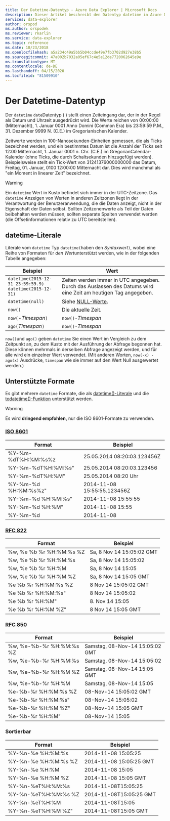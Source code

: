 ```yaml
---
title: Der Datetime-Datentyp - Azure Data Explorer | Microsoft Docs
description: Dieser Artikel beschreibt den Datentyp datetime in Azure Data Explorer.
services: data-explorer
author: orspod
ms.author: orspodek
ms.reviewer: rkarlin
ms.service: data-explorer
ms.topic: reference
ms.date: 10/23/2018
ms.openlocfilehash: a5a234c49a5bb5b04ccde49e7fb3702d927e38b5
ms.sourcegitcommit: 47a002b7032a05ef67c4e5e12de7720062645e9e
ms.translationtype: MT
ms.contentlocale: de-DE
ms.lasthandoff: 04/15/2020
ms.locfileid: "81509910"
---
```

# <a name="the-datetime-data-type"></a>Der Datetime-Datentyp

Der `datetime` `date`Datentyp ( ) stellt einen Zeiteingang dar, der in der Regel als Datum und Uhrzeit ausgedrückt wird.
Die Werte reichen von 00:00:00 (Mitternacht), 1. Januar 0001 Anno Domini (Common Era) bis 23:59:59 P.M., 31. Dezember 9999 N. (C.E.) im Gregorianischen Kalender. 

Zeitwerte werden in 100-Nanosekunden-Einheiten gemessen, die als Ticks bezeichnet werden, und ein bestimmtes Datum ist die Anzahl der Ticks seit 12:00 Mitternacht, 1. Januar 0001 n. Chr. (C.E.) im GregorianCalendar-Kalender (ohne Ticks, die durch Schaltsekunden hinzugefügt werden).
Beispielsweise stellt ein Tick-Wert von 31241376000000000 das Datum, Freitag, 01. Januar, 0100 12:00:00 Mitternacht dar.
Dies wird manchmal als "ein Moment in linearer Zeit" bezeichnet.

> [!WARNING]
> Ein `datetime` Wert in Kusto befindet sich immer in der UTC-Zeitzone. Das `datetime` Anzeigen von Werten in anderen Zeitzonen liegt in der Verantwortung der Benutzeranwendung, die die Daten anzeigt, nicht in der Eigenschaft der Daten selbst. Sollten Zeitzonenwerte als Teil der Daten beibehalten werden müssen, sollten separate Spalten verwendet werden (die Offsetinformationen relativ zu UTC bereitstellen).

## <a name="datetime-literals"></a>datetime-Literale

Literale vom `datetime` Typ `datetime(`haben den *Syntaxwert*`)`, wobei eine Reihe von Formaten für *den Wert*unterstützt werden, wie in der folgenden Tabelle angegeben:

|Beispiel                                                     |Wert                                                         |
|------------------------------------------------------------|--------------------------------------------------------------|
|`datetime(2015-12-31 23:59:59.9)`<br/>`datetime(2015-12-31)`|Zeiten werden immer in UTC angegeben. Durch das Auslassen des Datums wird eine Zeit am heutigen Tag angegeben.|
|`datetime(null)`                                            |Siehe [NULL-Werte](null-values.md).                            |
|`now()`                                                     |Die aktuelle Zeit.                                             |
|`now(`-*Timespan*`)`                                        |`now()-`*Timespan*                                            |
|`ago(`*Timespan*`)`                                         |`now()-`*Timespan*                                            |

`now()`und `ago()` geben `datetime` Sie einen Wert im Vergleich zu dem Zeitpunkt an, zu dem Kusto mit der Ausführung der Abfrage begonnen hat. Diese können mehrmals in derselben Abfrage angezeigt werden, und für alle wird ein einzelner Wert verwendet.
(Mit anderen Worten, `now(-x) - ago(x)` Ausdrücke, `timespan` wie sie immer auf den Wert Null ausgewertet werden.)

## <a name="supported-formats"></a>Unterstützte Formate

Es gibt mehrere `datetime` Formate, die als [datetime()-Literale](#datetime-literals) und die [todatetime()-Funktion](../todatetimefunction.md) unterstützt werden.

> [!WARNING]
> Es wird **dringend empfohlen,** nur die ISO 8601-Formate zu verwenden.

### <a name="iso-8601"></a>[ISO 8601](https://www.iso.org/iso/home/standards/iso8601.htm)

|Format|Beispiel|
|------|-------|
|%Y-%m-%dT%H:%M:%s%z|25.05.2014 08:20:03.123456Z|
|%Y-%m-%dT%H:%M:%s"|25.05.2014 08:20:03.123456|
|%Y-%m-%dT%H:%M"|25.05.2014 08:20 Uhr|
|%Y-%m-%d %H:%M:%s%z"|2014-11-08 15:55:55.123456Z|
|%Y-%m-%d %H:%M:%s"|2014-11-08 15:55:55|
|%Y-%m-%d %H:%M"|2014-11-08 15:55|
|%Y-%m-%d|2014-11-08|

### <a name="rfc-822"></a>[RFC 822](https://www.ietf.org/rfc/rfc0822.txt)

|Format|Beispiel|
|------|-------|
|%w, %e %b %r %H:%M:%s %Z|Sa, 8 Nov 14 15:05:02 GMT|
|%w, %e %b %r %H:%M:%s|Sa, 8 Nov 14 15:05:02|
|%w, %e %b %r %H:%M|Sa, 8 Nov 14 15:05|
|%w, %e %b %r %H:%M %Z|Sa, 8 Nov 14 15:05 GMT|
|%e %b %r %H:%M:%s %Z|8 Nov 14 15:05:02 GMT|
|%e %b %r %H:%M:%s"|8 Nov 14 15:05:02|
|%e %b %r %H:%M"|8. Nov 14 15:05|
|%e %b %r %H:%M %Z"|8 Nov 14 15:05 GMT|

### <a name="rfc-850"></a>[RFC 850](https://tools.ietf.org/html/rfc850)

|Format|Beispiel|
|------|-------|
|%w, %e-%b-%r %H:%M:%s %Z|Samstag, 08-Nov-14 15:05:02 GMT|
|%w, %e-%b-%r %H:%M:%s|Samstag, 08-Nov-14 15:05:02|
|%w, %e-%b-%r %H:%M %Z|Samstag, 08-Nov-14 15:05 GMT|
|%w, %e-%b-%r %H:%M|Samstag, 08-Nov-14 15:05|
|%e-%b-%r %H:%M:%s %Z|08-Nov-14 15:05:02 GMT|
|%e-%b-%r %H:%M:%s"|08-Nov-14 15:05:02|
|%e-%b-%r %H:%M %Z"|08-Nov-14 15:05 GMT|
|%e-%b-%r %H:%M"|08-Nov-14 15:05|


### <a name="sortable"></a>Sortierbar 

|Format|Beispiel|
|------|-------|        
|%Y-%n-%e %H:%M:%s|2014-11-08 15:05:25|
|%Y-%n-%e %H:%M:%s %Z|2014-11-08 15:05:25 GMT|
|%Y-%n-%e %H:%M|2014-11-08 15:05|
|%Y-%n-%e %H:%M %Z|2014-11-08 15:05 GMT|
|%Y-%n-%eT%H:%M:%s|2014-11-08T15:05:25|
|%Y-%n-%eT%H:%M:%s %Z|2014-11-08T15:05:25 GMT|
|%Y-%n-%eT%H:%M|2014-11-08T15:05|
|%Y-%n-%eT%H:%M %Z"|2014-11-08T15:05 GMT|